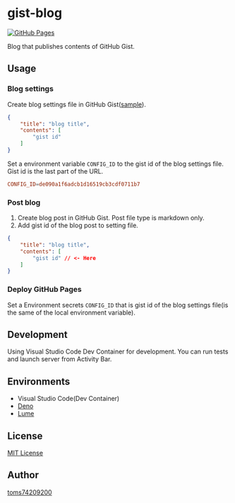 # gist-blog

[![GitHub Pages](https://img.shields.io/badge/GitHub-Pages---)](https://toms74209200.github.io/gist-blog/)

Blog that publishes contents of GitHub Gist.

## Usage

### Blog settings

Create blog settings file in GitHub Gist([sample](https://gist.github.com/toms74209200/de090a1f6adcb1d16519cb3cdf0711b7)).

```json
{
    "title": "blog title",
    "contents": [
        "gist id"
    ]
}
```

Set a environment variable `CONFIG_ID` to the gist id of the blog settings file.
Gist id is the last part of the URL.

```toml
CONFIG_ID=de090a1f6adcb1d16519cb3cdf0711b7
```

### Post blog

1. Create blog post in GitHub Gist. Post file type is markdown only.
1. Add gist id of the blog post to setting file.

```json
{
    "title": "blog title",
    "contents": [
        "gist id" // <- Here
    ]
}
```

### Deploy GitHub Pages

Set a Environment secrets `CONFIG_ID` that is gist id of the blog settings file(is the same of the local environment variable).

## Development

Using Visual Studio Code Dev Container for development.
You can run tests and launch server from Activity Bar.

## Environments

- Visual Studio Code(Dev Container)
- [Deno](https://deno.com/)
- [Lume](https://lume.land/)

## License

[MIT License](LICENSE)

## Author

[toms74209200](<https://github.com/toms74209200>)
